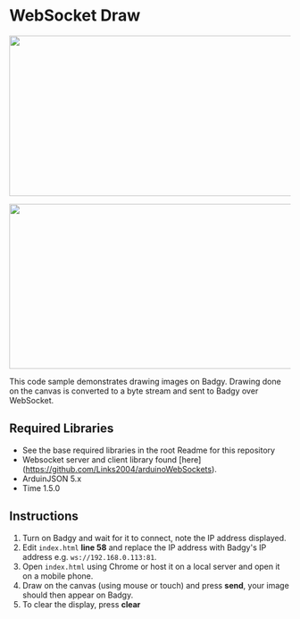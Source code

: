 # WebSocket Draw

<p align="center">
	<img src="../../website/img/websocket_draw_app.jpg" width="508" height="287" />
</p>
<p align="center">
	<img src="../../website/img/websocket_draw_badgy.jpg" width="525" height="295" />
</p>

This code sample demonstrates drawing images on Badgy. Drawing done on the canvas is converted to a byte stream and sent to Badgy over WebSocket. 

## Required Libraries
- See the base required libraries in the root Readme for this repository
- Websocket server and client library found [here] (https://github.com/Links2004/arduinoWebSockets).
- ArduinJSON 5.x
- Time 1.5.0

## Instructions
1. Turn on Badgy and wait for it to connect, note the IP address displayed.
2. Edit `index.html` **line 58** and replace the IP address with Badgy's IP address e.g. `ws://192.168.0.113:81`.
3. Open `index.html` using Chrome or host it on a local server and open it on a mobile phone.
4. Draw on the canvas (using mouse or touch) and press **send**, your image should then appear on Badgy.
5. To clear the display, press **clear**
